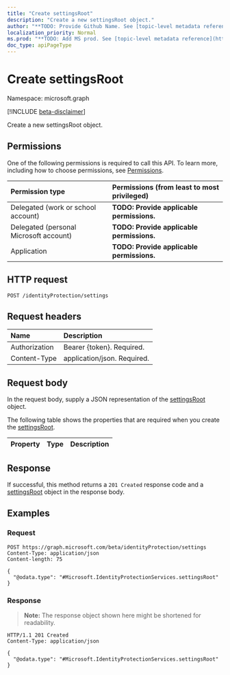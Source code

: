 ```yaml
---
title: "Create settingsRoot"
description: "Create a new settingsRoot object."
author: "**TODO: Provide Github Name. See [topic-level metadata reference](https://msgo.azurewebsites.net/add/document/guidelines/metadata.html#topic-level-metadata)**"
localization_priority: Normal
ms.prod: "**TODO: Add MS prod. See [topic-level metadata reference](https://msgo.azurewebsites.net/add/document/guidelines/metadata.html#topic-level-metadata)**"
doc_type: apiPageType
---
```


# Create settingsRoot
Namespace: microsoft.graph

[!INCLUDE [beta-disclaimer](../../includes/beta-disclaimer.md)]

Create a new settingsRoot object.

## Permissions
One of the following permissions is required to call this API. To learn more, including how to choose permissions, see [Permissions](/graph/permissions-reference).

|Permission type|Permissions (from least to most privileged)|
|:---|:---|
|Delegated (work or school account)|**TODO: Provide applicable permissions.**|
|Delegated (personal Microsoft account)|**TODO: Provide applicable permissions.**|
|Application|**TODO: Provide applicable permissions.**|

## HTTP request

<!-- {
  "blockType": "ignored"
}
-->
``` http
POST /identityProtection/settings
```

## Request headers
|Name|Description|
|:---|:---|
|Authorization|Bearer {token}. Required.|
|Content-Type|application/json. Required.|

## Request body
In the request body, supply a JSON representation of the [settingsRoot](../resources/settingsroot.md) object.

The following table shows the properties that are required when you create the [settingsRoot](../resources/settingsroot.md).

|Property|Type|Description|
|:---|:---|:---|



## Response

If successful, this method returns a `201 Created` response code and a [settingsRoot](../resources/settingsroot.md) object in the response body.

## Examples

### Request
<!-- {
  "blockType": "request",
  "name": "create_settingsroot_from_"
}
-->
``` http
POST https://graph.microsoft.com/beta/identityProtection/settings
Content-Type: application/json
Content-length: 75

{
  "@odata.type": "#Microsoft.IdentityProtectionServices.settingsRoot"
}
```


### Response
>**Note:** The response object shown here might be shortened for readability.
<!-- {
  "blockType": "response",
  "truncated": true,
  "@odata.type": "Microsoft.IdentityProtectionServices.settingsRoot"
}
-->
``` http
HTTP/1.1 201 Created
Content-Type: application/json

{
  "@odata.type": "#Microsoft.IdentityProtectionServices.settingsRoot"
}
```

